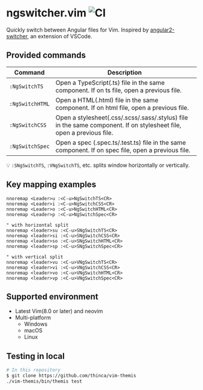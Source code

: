 # ngswitcher.vim ![CI](https://github.com/softoika/ngswitcher.vim/workflows/CI/badge.svg)
Quickly switch between Angular files for Vim. Inspired by [angular2-switcher](https://github.com/infinity1207/angular2-switcher), an extension of VSCode.

## Provided commands
|Command|Description|
|---|---|
|`:NgSwitchTS` |  Open a TypeScript(.ts) file in the same component. If on ts file, open a previous file.
|`:NgSwitchHTML` | Open a HTML(.html) file in the same component. If on html file, open a previous file.
|`:NgSwitchCSS` | Open a stylesheet(.css/.scss/.sass/.stylus) file in the same component. If on stylesheet file, open a previous file.
|`:NgSwitchSpec` | Open a spec (.spec.ts/.test.ts) file in the  same component. If on spec file, open a previous file.

:bulb: `:SNgSwitchTS`, `:VNgSwitchTS`, etc. splits window horizontally or vertically.

## Key mapping examples
```vim
nnoremap <Leader>u :<C-u>NgSwitchTS<CR>
nnoremap <Leader>i :<C-u>NgSwitchCSS<CR>
nnoremap <Leader>o :<C-u>NgSwitchHTML<CR>
nnoremap <Leader>p :<C-u>NgSwitchSpec<CR>

" with horizontal split
nnoremap <leader>su :<C-u>SNgSwitchTS<CR>
nnoremap <leader>si :<C-u>SNgSwitchCSS<CR>
nnoremap <leader>so :<C-u>SNgSwitchHTML<CR>
nnoremap <leader>sp :<C-u>SNgSwitchSpec<CR>

" with vertical split
nnoremap <leader>vu :<C-u>VNgSwitchTS<CR>
nnoremap <leader>vi :<C-u>VNgSwitchCSS<CR>
nnoremap <leader>vo :<C-u>VNgSwitchHTML<CR>
nnoremap <leader>vp :<C-u>VNgSwitchSpec<CR>
```

## Supported environment
- Latest Vim(8.0 or later) and neovim
- Multi-platform
  - Windows
  - macOS
  - Linux

## Testing in local
```bash
# In this repository
$ git clone https://github.com/thinca/vim-themis
./vim-themis/bin/themis test
```
